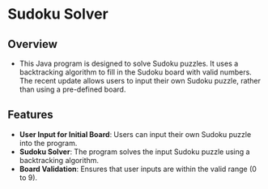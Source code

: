 # Sudoku Solver

## Overview
- This Java program is designed to solve Sudoku puzzles. It uses a backtracking algorithm to fill in the Sudoku board with valid numbers. The recent update allows users to input their own Sudoku puzzle, rather than using a pre-defined board.

## Features
- **User Input for Initial Board**: Users can input their own Sudoku puzzle into the program.
- **Sudoku Solver**: The program solves the input Sudoku puzzle using a backtracking algorithm.
- **Board Validation**: Ensures that user inputs are within the valid range (0 to 9).
